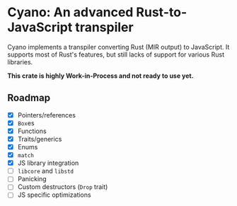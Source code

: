 # Cyano: An advanced Rust-to-JavaScript transpiler

Cyano implements a transpiler converting Rust (MIR output) to JavaScript. It
supports most of Rust's features, but still lacks of support for various Rust
libraries.

**This crate is highly Work-in-Process and not ready to use yet.**

## Roadmap

- [x] Pointers/references
- [x] `Box`es
- [x] Functions
- [x] Traits/generics
- [x] Enums
- [x] `match`
- [x] JS library integration
- [ ] `libcore` and `libstd`
- [ ] Panicking
- [ ] Custom destructors (`Drop` trait)
- [ ] JS specific optimizations
